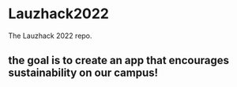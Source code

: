 # Lauzhack2022
The Lauzhack 2022 repo.

## the goal is to create an app that encourages sustainability on our campus!

